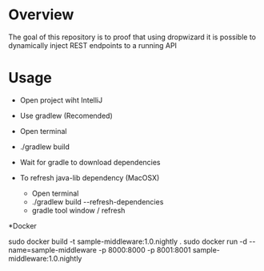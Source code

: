 # Overview
The goal of this repository is to proof that using dropwizard it is possible to dynamically inject REST endpoints to a running API

# Usage

- Open project wiht IntelliJ
- Use gradlew (Recomended)
- Open terminal 
- ./gradlew build
- Wait for gradle to download dependencies

- To refresh java-lib dependency (MacOSX)
	- Open terminal 
	- ./gradlew build --refresh-dependencies
	- gradle tool window / refresh

*Docker

sudo docker build -t sample-middleware:1.0.nightly .
sudo docker run -d --name=sample-middleware -p 8000:8000 -p 8001:8001 sample-middleware:1.0.nightly	
